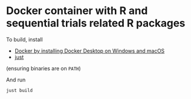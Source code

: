 # Docker container with R and sequential trials related R packages

To build, install

* [Docker by installing Docker Desktop on Windows and macOS](https://docs.docker.com/get-started/get-docker/)
* [just](https://github.com/casey/just?tab=readme-ov-file#packages)

(ensuring binaries are on `PATH`)

And run 

```sh
just build
```
